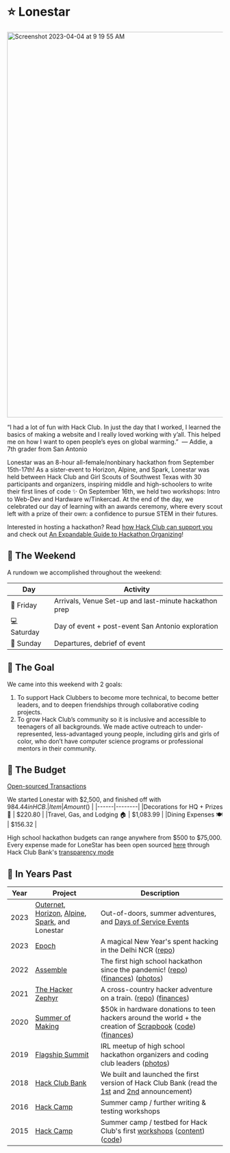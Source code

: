 # ⭐️ Lonestar
<img width="900" alt="Screenshot 2023-04-04 at 9 19 55 AM" src="https://cloud-tjfhn4z4i-hack-club-bot.vercel.app/0img_8675.jpg">

“I had a lot of fun with Hack Club. In just the day that I worked, I learned the basics of making a website and I really loved working with y’all. This helped me on how I want to open people’s eyes on global warming.”  — Addie, a 7th grader from San Antonio

Lonestar was an 8-hour all-female/nonbinary hackathon from September 15th-17th! As a sister-event to Horizon, Alpine, and Spark, Lonestar was held between Hack Club and Girl Scouts of Southwest Texas with 30 participants and organizers, inspiring middle and high-schoolers to write their first lines of code ✨ On September 16th, we held two workshops: Intro to Web-Dev and Hardware w/Tinkercad. At the end of the day, we celebrated our day of learning with an awards ceremony, where every scout left with a prize of their own: a confidence to pursue STEM in their futures. 

Interested in hosting a hackathon? Read [how Hack Club can support you](https://hackathons.hackclub.com/) and check out [An Expandable Guide to Hackathon Organizing](https://expandables.hackclub.dev/organizing.html)!

## 🎯 The Weekend
A rundown we accomplished throughout the weekend:

| Day | Activity                                                                 |
|-----|-------------------------------------------------------------------------|
|🧹 Friday | Arrivals, Venue Set-up and last-minute hackathon prep |
|💻 Saturday | Day of event + post-event San Antonio exploration |
|🛬 Sunday  | Departures, debrief of event |


## 🎯 The Goal
We came into this weekend with 2 goals:
1. To support Hack Clubbers to become more technical, to become better leaders, and to deepen friendships through collaborative coding projects.
2. To grow Hack Club’s community so it is inclusive and accessible to teenagers of all backgrounds. We made active outreach to under-represented, less-advantaged young people, including girls and girls of color, who don’t have computer science programs or professional mentors in their community.

## 💸 The Budget
[Open-sourced Transactions](https://hcb.hackclub.com/lonestar)

We started Lonestar with $2,500, and finished off with $984.44 in HCB.
| Item | Amount ($) |
|------|--------|
|Decorations for HQ + Prizes 🎈 | $220.80 |
|Travel, Gas, and Lodging 🏠 | $1,083.99 |
|Dining Expenses 🍽️ | $156.32 |

High school hackathon budgets can range anywhere from \$500 to \$75,000. Every expense made for LoneStar has been open sourced [here](https://hcb.hackclub.com/lonestar) through Hack Club Bank's [transparency mode](https://headwayapp.co/bank-changelog/transparent-finances-optional-feature-151427)

## 🗽 In Years Past

| Year | Project                                                            | Description                                                                                                                                                                                                                                                                           |
| ---- | ------------------------------------------------------------------ | ------------------------------------------------------------------------------------------------------------------------------------------------------------------------------------------------------------------------------------------------------------------------------------- |
| 2023 | [Outernet](), [Horizon](https://horizon.hackclub.com), [Alpine](https://github.com/hackclub/alpine), [Spark](https://github.com/hackclub/spark), and Lonestar                           | Out-of-doors, summer adventures, and [Days of Service Events](https://daysofservice.hackclub.com/)                                                                                                                                                                                                                                                                          |
| 2023 | [Epoch](https://epoch.hackclub.com)                                | A magical New Year's spent hacking in the Delhi NCR ([repo](https://github.com/hackclub/epoch))                                                                                                                                                                                       |
| 2022 | [Assemble](https://assemble.hackclub.com)                          | The first high school hackathon since the pandemic! ([repo](https://github.com/hackclub/assemble)) ([finances](https://bank.hackclub.com/assemble)) ([photos](https://hack.af/assemble-photos))                                                                                       |
| 2021 | [The Hacker Zephyr](https://github.com/hackclub/the-hacker-zephyr) | A cross-country hacker adventure on a train. ([repo](https://github.com/hackclub/the-hacker-zephyr)) ([finances](https://bank.hackclub.com/zephyr))                                                                                                                                   |
| 2020 | [Summer of Making](https://summer.hackclub.com)                    | $50k in hardware donations to teen hackers around the world + the creation of [Scrapbook](https://scrapbook.hackclub.com) ([code](https://github.com/hackclub/scrapbook)) ([finances](https://bank.hackclub.com/summer-of-making))                                                    |
| 2019 | [Flagship Summit](https://flagship.hackclub.com)                   | IRL meetup of high school hackathon organizers and coding club leaders ([photos](https://photos.google.com/share/AF1QipO3hb2mN-Q16icE-M16d-06uHyXLmvd3Rw6b_f_oosfAX9SnOvnouPOyO79P7pR7Q?key=anphZTNFUERPWXV3YnJQV2VzVVVFMFFVcGRDc3hB))                                                |
| 2018 | [Hack Club Bank](https://hackclub.com/bank/)                       | We built and launched the first version of Hack Club Bank (read the [1st](https://medium.com/hackclub/hack-club-bank-a-bank-for-student-hackers-e5d894ea5375) and [2nd](https://medium.com/hackclub/hack-club-bank-is-now-live-for-everyone-including-you-884f7f54836f) announcement) |
| 2016 | [Hack Camp](https://github.com/hackclub/camp/tree/master/2016)     | Summer camp / further writing & testing workshops                                                                                                                                                                                                                                     |
| 2015 | [Hack Camp](https://github.com/hackclub/camp/tree/master/2015)     | Summer camp / testbed for Hack Club's first [workshops](https://workshops.hackclub.com) ([content](https://github.com/hackclub/hackclub/tree/main/workshops#readme))([code](https://github.com/hackclub/workshops))                                                                   |
